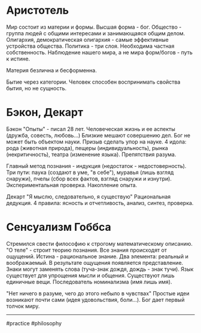 # Аристотель
Мир состоит из материи и формы. Высшая форма - бог.
Общество - группа людей с общими интересами и занимающаяся общим делом.
Олигархия, демократическая олигархия - самые эффективные устройства общества.
Политика - три слоя. Необходима частная собственность.
Наблюдение нашего мира, а не мира форм/богов - путь к истине.

Материя безлична и бесформенна.

Бытие через категории. Человек способен воспринимать свойства бытия, но не сущность.

# Бэкон, Декарт
Бэкон
"Опыты" - писал 28 лет. Человеческая жизнь и ее аспекты (дружба, совесть, любовь...)
Близкие мешают совершению дел.
Бог не может быть объектом науки.
Призыв сделать упор на науке.
4 идола: рода (животная природа), пещеры (индивидуальность), рынка (некритичность), театра (изменение языка). Препятствия разума.

Главный метод познания - индукция (недостаток - недостоверность).
Три пути: паука (создают в уме, "в себе"), муравья (лишь взгляд снаружи), пчелы (сбор всех фактов, взгляд снаружи и изнутри).
Экспериментальная проверка. Накопление опыта.

Декарт
"Я мыслю, следовательно, я существую"
Рациональная дедукция.
4 правила: ясность и отчетливость, анализ, синтез, проверка.

# Сенсуализм Гоббса
Стремился свести философию к строгому математическому описанию.
"О теле" - строит теорию познания.
Все знания происходят от ощущений.
Истина - рациональное знание.
Два элемента: реальный и воображаемый.
В результате ощущения появляется представление.
Знаки могут заменять слова (туча-знак дождя, дождь - знак тучи).
Язык существует для упрощения мысли и общения.
Существуют лишь единичные вещи.
Последователь номинализма (имя лишь имя).

"Нет ничего в разуме, чего до этого небыло в чувствах"
Простые идеи возникают почти сами (идея удовольствия, боли...).
Бог дает первый толчок миру.

---
#practice #philosophy 